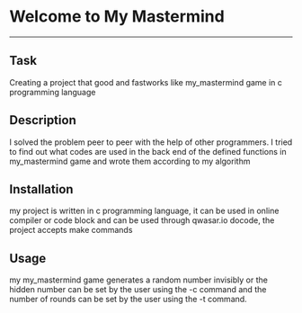 # Welcome to My Mastermind
***

## Task
Creating a project that good and fastworks like my_mastermind game in c programming language

## Description
I solved the problem peer to peer with the help of other programmers. 
I tried to find out what codes are used in the back end of the defined functions in my_mastermind game and 
wrote them according to my algorithm

## Installation
my project is written in c programming language,
 it can be used in online compiler or code block and can be used through qwasar.io docode, 
 the project accepts make commands

## Usage
my my_mastermind game generates a random number invisibly or the hidden number can be set by the user using 
the -c command and the number of rounds can be set by the user using the -t command.
